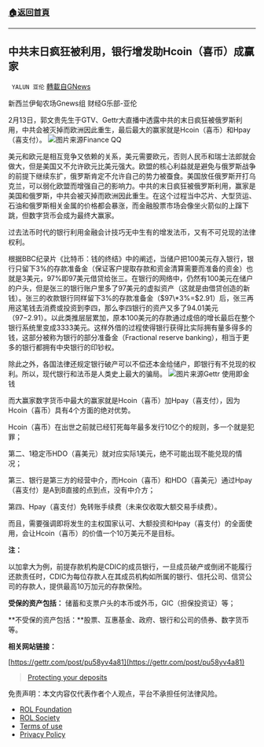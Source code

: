 ###  [:house:返回首頁](https://github.com/ourhimalayas/txt)
---


## 中共末日疯狂被利用，银行增发助Hcoin（喜币）成赢家
` YALUN 亚伦` [轉載自GNews](https://gnews.org/zh-hans/2002435/)

新西兰伊甸农场Gnews组 财经G乐部-亚伦

2月13日，郭文贵先生于GTV、Gettr大直播中透露中共的末日疯狂被俄罗斯利用，中共会被灭掉而欧洲因此重生，最后最大的赢家就是Hcoin（喜币）和Hpay（喜支付）。
![](https://assets.gnews.org/wp-content/uploads/2022/02/1212.jpg)图片来源Finance QQ


美元和欧元是相互竞争又依赖的关系，美元需要欧元，否则人民币和瑞士法郎就会做大，但是美国又不允许欧元比美元强大。欧盟的核心利益就是避免与俄罗斯战争的前提下继续东扩，俄罗斯肯定不允许自己的势力被蚕食。美国放任俄罗斯开打乌克兰，可以弱化欧盟而增强自己的影响力。中共的末日疯狂被俄罗斯利用，赢家是美国和俄罗斯，中共会被灭掉而欧洲因此重生。在这个过程当中芯片、大型货运、石油和俄罗斯相关金属的价格都会暴涨，而金融股票市场会像坐火箭似的上蹿下跳，但数字货币会成为最终大赢家。

过去法币时代的银行利用金融会计技巧无中生有的增发法币，又有不可兑现的法律权利。

根据BBC纪录片《比特币：钱的终结》中的阐述，当储户把100美元存入银行，银行只留下3%的存款准备金（保证客户提取存款和资金清算需要而准备的资金）也就是3美元，97%即97美元借贷给张三。在银行的网络中，仍然有100美元在储户的户头，但是张三的银行账户里多了97美元的虚拟资产（这就是由借贷创造的新钱）。张三的收款银行同样留下3%的存款准备金（$97\*3%=$2.91）后，张三再用这笔钱去消费或投资到李四，那么李四银行的资产又多了94.01美元（$97-$2.91）。以此类推层层累加，原本100美元的存款通过成倍的增长最后在整个银行系统里变成3333美元。这样外借的过程使得银行获得比实际拥有量多得多的钱，这部分被称为银行的部分准备金（Fractional reserve banking），相当于更多的银行都拥有中央银行的印钞权。

除此之外，各国法律还规定银行破产可以不偿还本金给储户，即银行有不兑现的权利。所以，现代银行和法币是人类史上最大的骗局。
![](https://assets.gnews.org/wp-content/uploads/2022/02/47526bcf73cbc8e6d6e40d04ad64258a.png)图片来源Gettr 使用即金钱


而大赢家数字货币中最大的赢家就是Hcoin（喜币）加Hpay（喜支付），因为Hcoin（喜币）具有4个方面的绝对优势。

Hcoin（喜币）在出世之前就已经钉死每年最多发行10亿个的规则，多一个就是犯罪；

第二、1稳定币HDO（喜美元）就对应实际1美元，绝不可能出现不能兑现的情况；

第三、银行是第三方的经营中介，而Hcoin（喜币）和HDO（喜美元）通过Hpay（喜支付）是A到B直接的点到点，没有中介方；

第四、Hpay（喜支付）免转账手续费（未来仅收取大额交易手续费）。

而且，需要强调即将发生的主权国家认可、大额投资和Hpay（喜支付）的全面使用，会让Hcoin（喜币）的价值一个10万美元不是目标。

**注：**

以加拿大为例，前提存款机构是CDIC的成员银行，一旦成员破产或倒闭不能履行还款责任时，CDIC为每位存款人在其成员机构如所属的银行、信托公司、信贷公司的存款人，提供最高10万加元的存款保险。

**受保的资产包括：** 储蓄和支票户头的本币或外币，GIC（担保投资证）等；

**不受保的资产包括：**股票、互惠基金、政府、银行和公司的债券、数字货币等。

**相关网站链接：**

[https://gettr.com/post/pu58yv4a81](https://gettr.com/post/pu58yv4a81)



> [Protecting your deposits](https://www.cdic.ca/your-coverage/protecting-your-deposit/)



 

免责声明：本文内容仅代表作者个人观点，平台不承担任何法律风险。

- [ROL Foundation](https://rolfoundation.org/)
- [ROL Society](https://rolsociety.org/)
- [Terms of use](https://gnews.org/terms-of-use-3/)
- [Privacy Policy](https://gnews.org/privacy-policy/)
